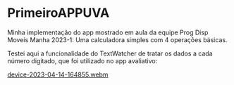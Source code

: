 # PrimeiroAPPUVA
Minha implementação do app mostrado em aula da equipe Prog Disp Moveis Manha 2023-1:
Uma calculadora simples com 4 operações básicas.

Testei aqui a funcionalidade do TextWatcher de tratar os dados a cada número digitado, que foi utilizado no app avaliativo:

[device-2023-04-14-164855.webm](https://user-images.githubusercontent.com/62165481/232141804-a92b045a-a74e-42a0-a203-b807155eae98.webm)
